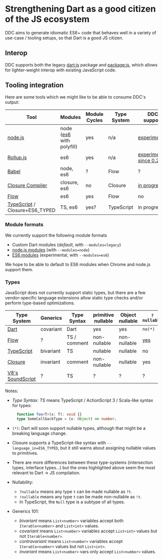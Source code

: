 # Strengthening Dart as a good citizen of the JS ecosystem

DDC aims to generate idiomatic ES6+ code that behaves well in a variety of use-case / tooling setups, so that Dart is a good JS citizen.

## Interop

DDC supports both the legacy [dart:js](https://api.dartlang.org/stable/dart-js/dart-js-library.html) package and [package:js](https://pub.dartlang.org/packages/js), which allows for lighter-weight interop with existing JavaScript code.

## Tooling integration

Here are some tools which we might like to be able to consume DDC's output:

| Tool | Modules | Module Cycles | Type System | DDC support |
| ---- | ------- | ------------- | ----------- | ----------- |
| [node.js](https://nodejs.org) | node ([es6](https://github.com/ModuleLoader/es6-module-loader) with polyfill) | yes | n/a | [experimental](https://github.com/dart-lang/dev_compiler/blob/master/tool/node_test.sh) |
| [Rollup.js](rollupjs.org) | es6 | yes | n/a | [experimental since 0.25.4](https://github.com/rollup/rollup/pull/506) |
| [Babel](https://babeljs.io) | node, es6 | ? | Flow | ? |
| [Closure Compiler](https://developers.google.com/closure/compiler/) | closure, es6 | no | Closure | [in progress](https://github.com/dart-lang/dev_compiler/issues/312) |
| [Flow](https://flowtype.org) | es6 | yes | Flow | no |
| [TypeScript](https://babeljs.io://typescriptlang.org) / Closure+ES6_TYPED | TS, es6 | yes? | TypeScript | in progress |

### Module formats

We currently support the following module formats
- Custom Dart modules (_default_, with `--modules=legacy`)
- [node.js modules](https://nodejs.org/api/modules.html) (with `--modules=node`)
- [ES6 modules](https://developer.mozilla.org/en/docs/web/javascript/reference/statements/import) (experimental, with `--modules=es6`)

We hope to be able to default to ES6 modules when Chrome and node.js support them.

### Types

JavaScript does not currently support static types, but there are a few vendor-specific language extensions allow static type checks  and/or perform type-based optimizations.

| Type System | Generics | Type Syntax | primitive nullable | Object nullable | `?nullable` | `!notNullable` |
| ----------- | -------- | ----------- | ------------------ | --------------- | ----------- | -------------- |
| [Dart](https://www.dartlang.org/docs/spec/) | covariant | Dart | yes | yes | `no(*)` | `no(*)` |
| [Flow](https://flowtype.org/docs/type-annotations.html#_) | ? | TS / comment | non-nullable | non-nullable | [yes](https://flowtype.org/docs/nullable-types.html) | no |
| [TypeScript](https://github.com/Microsoft/TypeScript/blob/master/doc/spec.md) | bivariant | TS | nullable | nullable | no | no |
| [Closure](https://developers.google.com/closure/compiler/docs/js-for-compiler) | invariant | comment | non-nullable | nullable | yes | yes |
| [V8's SoundScript](https://developers.google.com/v8/experiments) | ? | TS | ? | ? | ? | ? |

Notes:
- _Type Syntax: TS_ means TypeScript / ActionScript 3 / Scala-like syntax for types:

  ```typescript
    function foo<T>(x: T): void {}
    type SomeCallbackType = (x: Object) => number;
  ```

- `(*)`: Dart will soon support nullable types, although that might be a breaking language change.
- Closure supports a TypeScript-like syntax with `--language_in=ES6_TYPED`, but it still warns about assigning nullable values to primitives.
- There are more differences between these type-systems (intersection types, interface types...) but the ones highlighted above seem the most relevant to Dart -> JS compilation.
- Nullability:

  - `?nullable` means any type `t` can be made nullable as `?t`.
  - `!nullable` means any type `t` can be made non-nullable as `!t`.
  - In TypeScript, the `Null` type is a subtype of all types.

- Generics 101:

  - _bivariant_ means `List<number>` variables accept both `Iterable<number>` and `List<int>` values.
  - _covariant_ means `List<number>` variables accept `List<int>` values but not `Iterable<number>`.
  - _contravariant_ means `List<number>` variables accept `Iterable<number>` values but not `List<int>`.
  - _invariant_ means `List<number>` vars only accept `List<number>` values.
